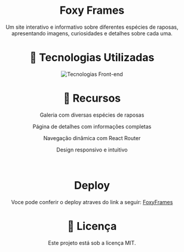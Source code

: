 <div align="center">

# Foxy Frames
Um site interativo e informativo sobre diferentes espécies de raposas, apresentando imagens, curiosidades e detalhes sobre cada uma.<br>

# 🚀 Tecnologias Utilizadas
<img src="https://skillicons.dev/icons?i=html,css,js,react,vite" alt="Tecnologias Front-end" style="text-align:center"/><br>

# 📌 Recursos
<p>Galeria com diversas espécies de raposas</p>
<p>Página de detalhes com informações completas</p>
<p>Navegação dinâmica com React Router<p>
<p>Design responsivo e intuitivo</p><br>

# Deploy

Voce pode conferir o deploy atraves do link a seguir: [FoxyFrames](https://foxy-frames.vercel.app)

# 📜 Licença
Este projeto está sob a licença MIT.

</div>